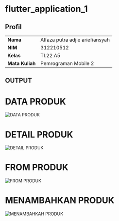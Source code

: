 # flutter_application_1

## Profil
|                 |                                 |
| --------------  | ------------------------------- |
| **Nama**        | Alfaza putra adjie ariefiansyah |
| **NIM**         | 312210512                       |
| **Kelas**       | TI.22.A5                        |
| **Mata Kuliah** | Pemrograman Mobile 2            |


## OUTPUT

# DATA PRODUK
![DATA PRODUK](https://github.com/alfaza-putra/flutter_UTS_Mobile2/assets/129705943/2562983e-afc7-4d56-a403-92681e355a0e)




# DETAIL PRODUK
![DETAIL PRODUK](https://github.com/alfaza-putra/flutter_UTS_Mobile2/assets/129705943/754c00fb-46fc-4f96-afd7-a7c0abf4403e)





# FROM PRODUK
![FROM PRODUK](https://github.com/alfaza-putra/flutter_UTS_Mobile2/assets/129705943/2844f94d-b9a6-4d2e-aa51-8cc08f5b0eac)





# MENAMBAHKAN PRODUK
![MENAMBAHKAH PRODUK](https://github.com/alfaza-putra/flutter_UTS_Mobile2/assets/129705943/a2d7e467-c5ac-4fac-82bf-9372954d2126)





